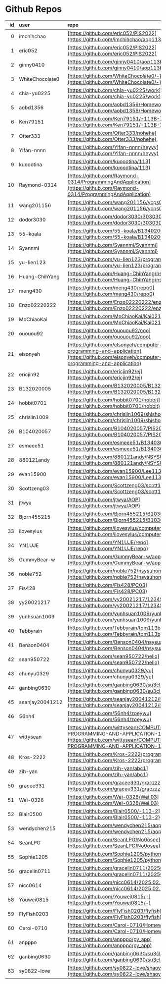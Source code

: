 # Github Repos

|id|user|repo|
|--:|:--|:--|
|0|imchihchao|[https://github.com/eric052/PIS2022](https://github.com/imchihchao/aop113b)|
|1|eric052|[https://github.com/eric052/PIS2022](https://github.com/eric052/PIS2022)|
|2|ginny0410|[https://github.com/ginny0410/aop113b](https://github.com/ginny0410/aop113b)|
|3|WhiteChocolate0|[https://github.com/WhiteChocolate0/-](https://github.com/WhiteChocolate0/-)|
|4|chia-yu0225|[https://github.com/chia-yu0225/work](https://github.com/chia-yu0225/work)|
|5|aobd1356|[https://github.com/aobd1356/Homework](https://github.com/aobd1356/Homework)|
|6|Ken79151|[https://github.com/Ken79151/-113B-](https://github.com/Ken79151/-113B-)|
|7|Otter333|[https://github.com/Otter333/nohehe](https://github.com/Otter333/nohehe)|
|8|Yifan-nnnn|[https://github.com/Yifan-nnnn/heyyy](https://github.com/Yifan-nnnn/heyyy)|
|9|kuoootina|[https://github.com/kuoootina/113](https://github.com/kuoootina/113)|
|10|Raymond-0314|[https://github.com/Raymond-0314/ProgrammingAndApplication](https://github.com/Raymond-0314/ProgrammingAndApplication)|
|11|wang201156|[https://github.com/wang201156/ycps0218](https://github.com/wang201156/ycps0218)|
|12|dodor3030|[https://github.com/dodor3030/303030](https://github.com/dodor3030/303030)|
|13|55-koala|[https://github.com/55-koala/B134020023](https://github.com/55-koala/B134020023)|
|14|Syannmi|[https://github.com/Syannmi/Syannmi](https://github.com/Syannmi/Syannmi)|
|15|yu-lien123|[https://github.com/yu-lien123/programing-class](https://github.com/yu-lien123/programing-class)|
|16|Huang-ChihYang|[https://github.com/Huang-ChihYang/nsysu](https://github.com/Huang-ChihYang/nsysu)|
|17|meng430|[https://github.com/meng430/repo0](https://github.com/meng430/repo0)|
|18|Enzo02220222|[https://github.com/Enzo02220222/enzo](https://github.com/Enzo02220222/enzo)|
|19|MoChiaoKai|[https://github.com/MoChiaoKai/Kai0214](https://github.com/MoChiaoKai/Kai0214)|
|20|ououou92|[https://github.com/ououou92/ooo](https://github.com/ououou92/ooo)|
|21|elsonyeh|[https://github.com/elsonyeh/computer-programming-and-application](https://github.com/elsonyeh/computer-programming-and-application)|
|22|ericjin92|[https://github.com/ericjin92/ej](https://github.com/ericjin92/ej)|
|23|B132020005|[https://github.com/B132020005/B132020005](https://github.com/B132020005/B132020005)|
|24|hobbit0701|[https://github.com/hobbit0701/hobbit](https://github.com/hobbit0701/hobbit)|
|25|chrislin1009|[https://github.com/chrislin1009/shishow](https://github.com/chrislin1009/shishow)|
|26|B104020057|[https://github.com/B104020057/PIS2022](https://github.com/B104020057/PIS2022)|
|27|esmeee51|[https://github.com/esmeee51/B134030044](https://github.com/esmeee51/B134030044)|
|28|880121andy|[https://github.com/880121andy/NSYSU](https://github.com/880121andy/NSYSU)|
|29|evan15900|[https://github.com/evan15900/Lee113](https://github.com/evan15900/Lee113)|
|30|Scottzeng03|[https://github.com/Scottzeng03/scott1040](https://github.com/Scottzeng03/scott1040)|
|31|jtwya|[https://github.com/jtwya/AOP](https://github.com/jtwya/AOP)|
|32|Bjorn455215|[https://github.com/Bjorn455215/B103021055](https://github.com/Bjorn455215/B103021055)|
|33|ilovesylus|[https://github.com/ilovesylus/computer](https://github.com/ilovesylus/computer)|
|34|YN1UJE|[https://github.com/YN1UJE/repo](https://github.com/YN1UJE/repo)|
|35|GummyBear-w|[https://github.com/GummyBear-w/aop113b](https://github.com/GummyBear-w/aop113b)|
|36|noble752|[https://github.com/noble752/nsysuhomework](https://github.com/noble752/nsysuhomework)|
|37|Fis428|[https://github.com/Fis428/PC03](https://github.com/Fis428/PC03)|
|38|yy20021217|[https://github.com/yy20021217/123456](https://github.com/yy20021217/123456)|
|39|yunhsuan1009|[https://github.com/yunhsuan1009/yunhsuan](https://github.com/yunhsuan1009/yunhsuan)|
|40|Tebbyrain|[https://github.com/Tebbyrain/tom113b](https://github.com/Tebbyrain/tom113b)|
|41|Benson0404|[https://github.com/Benson0404/nsysuaop](https://github.com/Benson0404/nsysuaop)|
|42|sean950722|[https://github.com/sean950722/hello](https://github.com/sean950722/hello)|
|43|chunyu0329|[https://github.com/chunyu0329/yu](https://github.com/chunyu0329/yu)|
|44|ganbing0630|[https://github.com/ganbing0630/su3cl3](https://github.com/ganbing0630/su3cl3)|
|45|seanjay20041212|[https://github.com/seanjay20041212/itachi99977](https://github.com/seanjay20041212/itachi99977)|
|46|56nh4|[https://github.com/56nh4/zoeywu](https://github.com/56nh4/zoeywu)|
|47|wittysean|[https://github.com/wittysean/COMPUTER-PROGRAMMING-AND-APPLICATION-113-2](https://github.com/wittysean/COMPUTER-PROGRAMMING-AND-APPLICATION-113-2)|
|48|Kros-2222|[https://github.com/Kros-2222/programclass](https://github.com/Kros-2222/programclass)|
|49|zih-yan|[https://github.com/zih-yan/abc1](https://github.com/zih-yan/abc1)|
|50|gracee331|[https://github.com/gracee331/graczzz](https://github.com/gracee331/graczzz)|
|51|Wei-0328|[https://github.com/Wei-0328/Wei.03](https://github.com/Wei-0328/Wei.03)|
|52|Blair0500|[https://github.com/Blair0500/-113-2](https://github.com/Blair0500/-113-2)|
|53|wendychen215|[https://github.com/wendychen215/aop113b](https://github.com/wendychen215/aop113b)|
|54|SeanLPG|[https://github.com/SeanLPG/No0osee](https://github.com/SeanLPG/No0osee)|
|55|Sophie1205|[https://github.com/Sophie1205/pythoncourse](https://github.com/Sophie1205/pythoncourse)|
|56|gracelin0711|[https://github.com/gracelin0711/20250218](https://github.com/gracelin0711/20250218)|
|57|nicc0614|[https://github.com/nicc0614/2025.02.18](https://github.com/nicc0614/2025.02.18)|
|58|Youwei0815|[https://github.com/Youwei0815/-](https://github.com/Youwei0815/-)|
|59|FlyFish0203|[https://github.com/FlyFish0203/flyfish](https://github.com/FlyFish0203/flyfish)|
|60|Carol-0710|[https://github.com/Carol-0710/Homework](https://github.com/Carol-0710/Homework)|
|61|anpppo|[https://github.com/anpppo/py_app](https://github.com/anpppo/py_app)|
|62|ganbing0630|[https://github.com/ganbing0630/su3cl3](https://github.com/ganbing0630/su3cl3)|
|63|sy0822-love|[https://github.com/sy0822-love/shaoyu_py](https://github.com/sy0822-love/shaoyu_py)|

